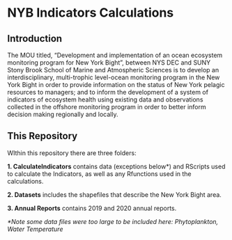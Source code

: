 # NYB Indicators Calculations

## Introduction

The MOU titled, “Development and implementation of an ocean ecosystem monitoring program for New
York Bight”, between NYS DEC and SUNY Stony Brook School of Marine and Atmospheric Sciences is to develop an interdisciplinary, multi-trophic level-ocean monitoring program in the New York Bight in order to provide information on the status of New York pelagic resources to managers; and to inform the development of a system of indicators of ecosystem health using existing data and observations collected in the offshore monitoring program in order to better inform decision making regionally and locally.

## This Repository

WIthin this repository there are three folders:

**1. CalculateIndicators** contains data (exceptions below*) and RScripts used to calculate the Indicators, as well as any Rfunctions used in the calculations.

**2. Datasets** includes the shapefiles that describe the New York Bight area.

**3. Annual Reports** contains 2019 and 2020 annual reports.

_*Note some data files were too large to be included here: Phytoplankton, Water Temperature_
